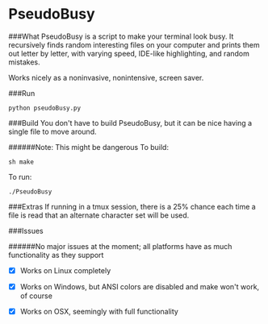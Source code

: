 # PseudoBusy

###What
PseudoBusy is a script to make your terminal look busy.
It recursively finds random interesting files on your computer and prints them out letter by letter, with varying speed, IDE-like highlighting, and random mistakes.

Works nicely as a noninvasive, nonintensive, screen saver.

###Run
```
python pseudoBusy.py
```

###Build
You don't have to build PseudoBusy, but it can be nice having a single file to move around.

######Note: This might be dangerous
To build:
```
sh make
```

To run:
```
./PseudoBusy
```
###Extras
If running in a tmux session, there is a 25% chance each time a file is read that an alternate character set will be used.

###Issues

######No major issues at the moment; all platforms have as much functionality as they support

- [x] Works on Linux completely

- [x] Works on Windows, but ANSI colors are disabled and make won't work, of course

- [x] Works on OSX, seemingly with full functionality
